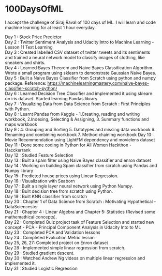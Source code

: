 # 100DaysOfML
I accept the challenge of Siraj Raval of 100 days of ML. I will learn and code machine learning for at least 1 hour everyday.

Day 1 : Stock Price Predictor <br />
Day 2 : Twitter Sentiment Analysis and Udacity Intro to Machine Learning - Lesson 11 Text Learning <br />
Day 3 : Created labelled CSV dataset of twitter tweets and its sentiments and trained a neural network model to classify images of clothing, like sneakers and shirts. <br />
Day 4 : Learned Bayes Theorem and Naive Bayes Classification Algorithm. Wrote a small program using sklearn to demonstrate Gaussian Naive Bayes. <br />
Day 5 : Built a Naive Bayes Classifier from Scratch using python and numpy package. Reference: https://machinelearningmastery.com/naive-bayes-classifier-scratch-python/ <br/>
Day 6 : Learned Decision Tree Classifier and implemented it using sklearn on iris dataset. Started learning Pandas library. <br />
Day 7 : Visualizing Data from Data Science from Scratch : First Principles with Python. <br />
Day 8 : Learnt Pandas from Kaggle - 
	1.Creating, reading and writing workbook, 
	2.Indexing, Selecting & Assigning, 
	3. Summary functions and maps workbook <br />
Day 9 : 4. Grouping and Sorting
		5. Datatypes and missing data workbook
		6. Renaming and combining workbook
		7. Method chaining workbook
Day 10 : Movie Recommendation using LightFM dependency and movielens dataset<br />
Day 11 : Done some coding in Python for All Women Hackthon - Hacckerrank<br />
Day 12 : Studied Feature Selection <br />
Day 13 : Built a spam filter using Naive Bayes classifier and enron dataset<br />
Day 14 : Working on building Spam classifier from scratch using Pandas and Numpy library<br />
Day 15 : Predicted house prices using Linear Regression.<br />
Day 16 : Visualization with Seaborn<br />
Day 17 : Built a single layer neural network using Python Numpy. <br />
Day 18 : Built decision tree from scratch using Python. <br />
Day 19 : Built KNN classifier from scratch <br />
Day 20 : Chapter 1 of Data Science from Scratch : Motivating Hypothetical - DataSciencester<br />
Day 21 : Chapter 4 : Linear Algebra and Chapter 5: Statistics (Revised some mathemathical concepts). <br />
Day 22 : Completed Quiz project task of Feature Selection and started new concept - PCA - Principal Component Analysis in Udacity Into to ML<br />
Day 23 : Completed PCA and Validation lessons  <br/>
Day 24 : Completed Evaluation Metric lesson <br/>
Day 25, 26, 27: Completed project on Enron dataset<br />
Day 28 : Implemented simple linear regression from scratch. <br/>
Day 29 : Studied gradient descent. <br />
Day 30 : Watched Andrew Ng videos on multiple linear regression and implemented it. <br />
Day 31 : Studied Logistic Regression<br/>
